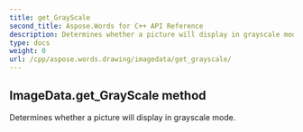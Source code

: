 ```yaml
---
title: get_GrayScale
second_title: Aspose.Words for C++ API Reference
description: Determines whether a picture will display in grayscale mode. 
type: docs
weight: 0
url: /cpp/aspose.words.drawing/imagedata/get_grayscale/
---
```

## ImageData.get_GrayScale method


Determines whether a picture will display in grayscale mode.

